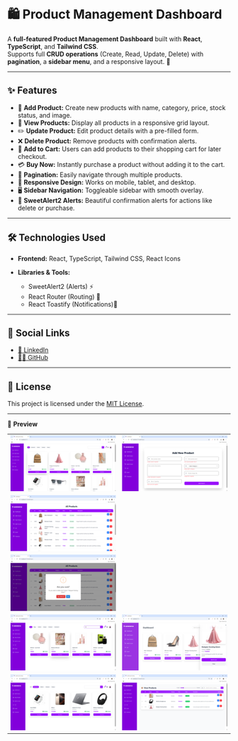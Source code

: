 # 🛍️ Product Management Dashboard

A **full-featured Product Management Dashboard** built with **React**, **TypeScript**, and **Tailwind CSS**.  
Supports full **CRUD operations** (Create, Read, Update, Delete) with **pagination**, a **sidebar menu**, and a responsive layout. 🎨

---

## ✨ Features

- 📝 **Add Product:** Create new products with name, category, price, stock status, and image.  
- 👀 **View Products:** Display all products in a responsive grid layout.  
- ✏️ **Update Product:** Edit product details with a pre-filled form.  
- ❌ **Delete Product:** Remove products with confirmation alerts.  
- 🛒 **Add to Cart:** Users can add products to their shopping cart for later checkout.  
- 💳 **Buy Now:** Instantly purchase a product without adding it to the cart.  
- 📄 **Pagination:** Easily navigate through multiple products.  
- 📱 **Responsive Design:** Works on mobile, tablet, and desktop.  
- 🖥️ **Sidebar Navigation:** Toggleable sidebar with smooth overlay.  
- 🔔 **SweetAlert2 Alerts:** Beautiful confirmation alerts for actions like delete or purchase.

---

## 🛠️ Technologies Used

- **Frontend:** React, TypeScript, Tailwind CSS, React Icons  
- **Libraries & Tools:**

  - SweetAlert2 (Alerts) ⚡  
  - React Router (Routing) 🔀  
  - React Toastify (Notifications)🔔

---

## 🔗 Social Links

- [💼 LinkedIn](https://www.linkedin.com/in/nency-vadadoriya-3969052ba/)  
- [👨‍💻 GitHub](https://github.com/nencyvadadoriya)  

---

## 🪪 License

This project is licensed under the [MIT License](https://github.com/nencyvadadoriya/-License/blob/main/LICENSE).  

---

📸 **Preview**  
<div align="center">

<table>
  <tr>
    <td><img src="./public/img1.png" width="500" /></td>
    <td><img src="./public/img2.png" width="500" /></td>
  </tr>
  <tr>
    <td><img src="./public/img3.png" width="500" /></td>
  </tr>
  <tr>
    <td><img src="./public/img6.png" width="500" /></td>
  </tr>
   <tr>
    <td><img src="./public/img7.png" width="500" /></td>
    <td><img src="./public/img8.png" width="500" /></td>
  </tr>
  <tr>
    <td><img src="./public/img9.png" width="500" /></td>
    <td><img src="./public/img10.png" width="500" /></td>
  </tr>
</table>
</div>
